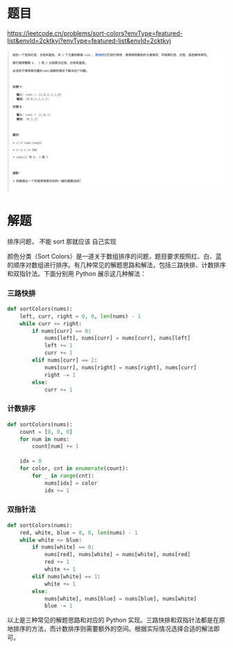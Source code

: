 # 题目

https://leetcode.cn/problems/sort-colors?envType=featured-list&envId=2cktkvj?envType=featured-list&envId=2cktkvj

![](attachments/Pasted%20image%2020240306152459.png)

# 解题

排序问题， 
不能 sort 那就应该 自己实现


 颜色分类（Sort Colors）是一道关于数组排序的问题，题目要求按照红、白、蓝的顺序对数组进行排序。有几种常见的解题思路和解法，包括三路快排、计数排序和双指针法。下面分别用 Python 展示这几种解法：

### 三路快排

```python
def sortColors(nums):
    left, curr, right = 0, 0, len(nums) - 1
    while curr <= right:
        if nums[curr] == 0:
            nums[left], nums[curr] = nums[curr], nums[left]
            left += 1
            curr += 1
        elif nums[curr] == 2:
            nums[curr], nums[right] = nums[right], nums[curr]
            right -= 1
        else:
            curr += 1
```

### 计数排序

```python
def sortColors(nums):
    count = [0, 0, 0]
    for num in nums:
        count[num] += 1
    
    idx = 0
    for color, cnt in enumerate(count):
        for _ in range(cnt):
            nums[idx] = color
            idx += 1
```

### 双指针法

```python
def sortColors(nums):
    red, white, blue = 0, 0, len(nums) - 1
    while white <= blue:
        if nums[white] == 0:
            nums[red], nums[white] = nums[white], nums[red]
            red += 1
            white += 1
        elif nums[white] == 1:
            white += 1
        else:
            nums[white], nums[blue] = nums[blue], nums[white]
            blue -= 1
```

以上是三种常见的解题思路和对应的 Python 实现。三路快排和双指针法都是在原地排序的方法，而计数排序则需要额外的空间。根据实际情况选择合适的解法即可。